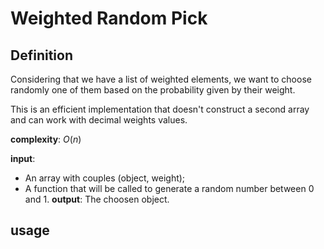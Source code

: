 # Weighted Random Pick

## Definition

Considering that we have a list of weighted elements, we want to choose randomly
one of them based on the probability given by their weight.

This is an efficient implementation that doesn't construct a second array and 
can work with decimal weights values.

**complexity**: _O_(_n_)

**input**: 
* An array with couples (object, weight);
* A function that will be called to generate a random number between 0 and 1.
**output**: The choosen object.

## usage

